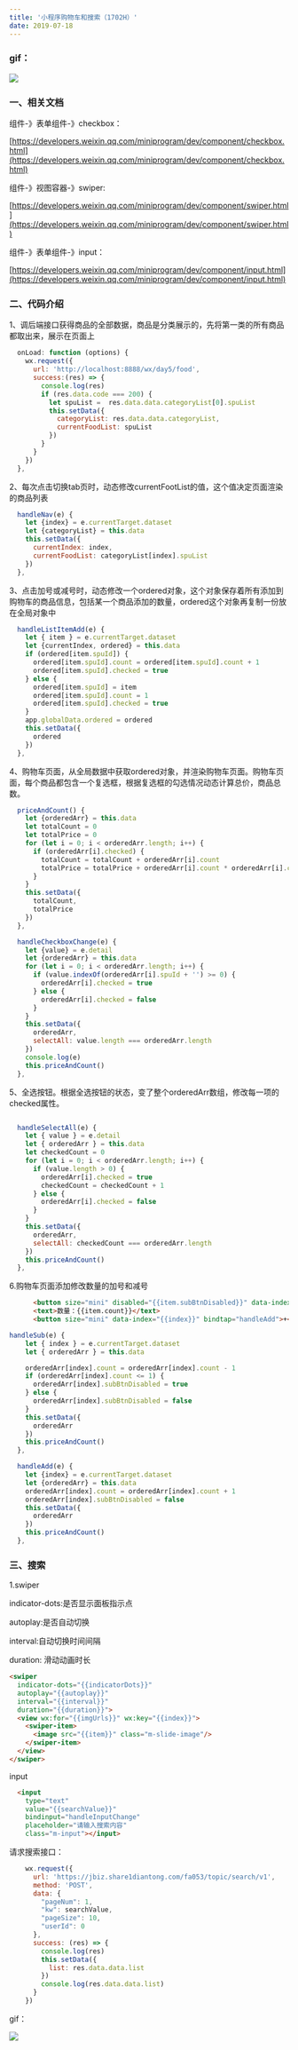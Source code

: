 ```yaml
---
title: '小程序购物车和搜索（1702H）'
date: 2019-07-18
---   
```

### gif：

![](https://img-blog.csdnimg.cn/2019071913435284.gif)

### 一、相关文档

组件-》表单组件-》checkbox：

[https://developers.weixin.qq.com/miniprogram/dev/component/checkbox.html](https://developers.weixin.qq.com/miniprogram/dev/component/checkbox.html)

组件-》视图容器-》swiper:

[https://developers.weixin.qq.com/miniprogram/dev/component/swiper.html](https://developers.weixin.qq.com/miniprogram/dev/component/swiper.html)

组件-》表单组件-》input：

[https://developers.weixin.qq.com/miniprogram/dev/component/input.html](https://developers.weixin.qq.com/miniprogram/dev/component/input.html)

### 二、代码介绍

1、调后端接口获得商品的全部数据，商品是分类展示的，先将第一类的所有商品都取出来，展示在页面上

```javascript
  onLoad: function (options) {
    wx.request({
      url: 'http://localhost:8888/wx/day5/food',
      success:(res) => {
        console.log(res)
        if (res.data.code === 200) {
          let spuList =  res.data.data.categoryList[0].spuList
          this.setData({
            categoryList: res.data.data.categoryList,
            currentFoodList: spuList
          })
        }
      }
    })
  },
```

2、每次点击切换tab页时，动态修改currentFootList的值，这个值决定页面渲染的商品列表

```javascript
  handleNav(e) {
    let {index} = e.currentTarget.dataset
    let {categoryList} = this.data
    this.setData({
      currentIndex: index,
      currentFoodList: categoryList[index].spuList
    })
  },
```

3、点击加号或减号时，动态修改一个ordered对象，这个对象保存着所有添加到购物车的商品信息，包括某一个商品添加的数量，ordered这个对象再复制一份放在全局对象中

```javascript
  handleListItemAdd(e) {
    let { item } = e.currentTarget.dataset
    let {currentIndex, ordered} = this.data
    if (ordered[item.spuId]) {
      ordered[item.spuId].count = ordered[item.spuId].count + 1
      ordered[item.spuId].checked = true
    } else {
      ordered[item.spuId] = item
      ordered[item.spuId].count = 1
      ordered[item.spuId].checked = true
    }
    app.globalData.ordered = ordered
    this.setData({
      ordered
    })    
  },
```

4、购物车页面，从全局数据中获取ordered对象，并渲染购物车页面。购物车页面，每个商品都包含一个复选框，根据复选框的勾选情况动态计算总价，商品总数。

```javascript
  priceAndCount() {
    let {orderedArr} = this.data
    let totalCount = 0
    let totalPrice = 0
    for (let i = 0; i < orderedArr.length; i++) {
      if (orderedArr[i].checked) {
        totalCount = totalCount + orderedArr[i].count
        totalPrice = totalPrice + orderedArr[i].count * orderedArr[i].currentPrice
      }
    }
    this.setData({
      totalCount,
      totalPrice
    })
  },
```

```javascript
  handleCheckboxChange(e) {
    let {value} = e.detail
    let {orderedArr} = this.data
    for (let i = 0; i < orderedArr.length; i++) {
      if (value.indexOf(orderedArr[i].spuId + '') >= 0) {
        orderedArr[i].checked = true
      } else {
        orderedArr[i].checked = false
      }
    }
    this.setData({
      orderedArr,
      selectAll: value.length === orderedArr.length
    })
    console.log(e)
    this.priceAndCount()
  },
```

5、全选按钮。根据全选按钮的状态，变了整个orderedArr数组，修改每一项的checked属性。

```javascript

  handleSelectAll(e) {
    let { value } = e.detail
    let { orderedArr } = this.data
    let checkedCount = 0
    for (let i = 0; i < orderedArr.length; i++) {
      if (value.length > 0) {
        orderedArr[i].checked = true
        checkedCount = checkedCount + 1
      } else {
        orderedArr[i].checked = false
      }
    }
    this.setData({
      orderedArr,
      selectAll: checkedCount === orderedArr.length
    })    
    this.priceAndCount()
  },
```

6.购物车页面添加修改数量的加号和减号

```html
      <button size="mini" disabled="{{item.subBtnDisabled}}" data-index="{{index}}" bindtap="handleSub">-</button>
      <text>数量：{{item.count}}</text>
      <button size="mini" data-index="{{index}}" bindtap="handleAdd">+</button>
```

```javascript
handleSub(e) {
    let { index } = e.currentTarget.dataset
    let { orderedArr } = this.data

    orderedArr[index].count = orderedArr[index].count - 1
    if (orderedArr[index].count <= 1) {
      orderedArr[index].subBtnDisabled = true
    } else {
      orderedArr[index].subBtnDisabled = false
    }    
    this.setData({
      orderedArr
    })
    this.priceAndCount()
  },

  handleAdd(e) {
    let {index} = e.currentTarget.dataset
    let {orderedArr} = this.data
    orderedArr[index].count = orderedArr[index].count + 1
    orderedArr[index].subBtnDisabled = false
    this.setData({
      orderedArr
    })
    this.priceAndCount()
  },
```

### 三、搜索

1.swiper

indicator-dots:是否显示面板指示点

autoplay:是否自动切换

interval:自动切换时间间隔

duration: 滑动动画时长

```html
<swiper 
  indicator-dots="{{indicatorDots}}"
  autoplay="{{autoplay}}" 
  interval="{{interval}}" 
  duration="{{duration}}">
  <view wx:for="{{imgUrls}}" wx:key="{{index}}">
    <swiper-item>
      <image src="{{item}}" class="m-slide-image"/>
    </swiper-item>
  </view>
</swiper>
```

input

```html
  <input 
    type="text" 
    value="{{searchValue}}" 
    bindinput="handleInputChange" 
    placeholder="请输入搜索内容" 
    class="m-input"></input>
```

请求搜索接口：

```javascript
    wx.request({
      url: 'https://jbiz.share1diantong.com/fa053/topic/search/v1',
      method: 'POST',
      data: {
        "pageNum": 1,
        "kw": searchValue,
        "pageSize": 10,
        "userId": 0
      },
      success: (res) => {
        console.log(res)
        this.setData({
          list: res.data.data.list
        })
        console.log(res.data.data.list)
      }
    })   
```

gif：

![](https://img-blog.csdnimg.cn/20190719101712721.gif)
